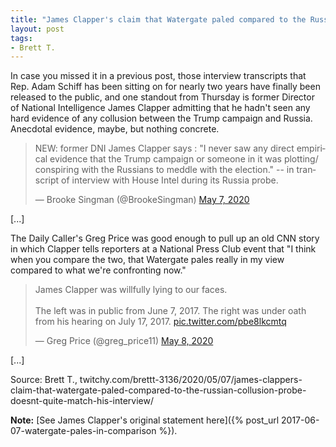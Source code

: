```yaml
---
title: "James Clapper's claim that Watergate paled compared to the Russian collusion probe doesn't quite match his interview"
layout: post
tags:
- Brett T.
---
```


In case you missed it in a previous post, those interview transcripts that Rep. Adam Schiff has been sitting on for nearly two years have finally been released to the public, and one standout from Thursday is former Director of National Intelligence James Clapper admitting that he hadn't seen any hard evidence of any collusion between the Trump campaign and Russia. Anecdotal evidence, maybe, but nothing concrete.

<blockquote class="twitter-tweet"><p lang="en" dir="ltr">NEW: former DNI James Clapper says : &quot;I never saw any direct empirical evidence that the Trump campaign or someone in it was plotting/ conspiring with the Russians to meddle with the election.&quot; -- in transcript of interview with House Intel during its Russia probe.</p>&mdash; Brooke Singman (@BrookeSingman) <a href="https://twitter.com/BrookeSingman/status/1258516364005748737?ref_src=twsrc%5Etfw">May 7, 2020</a></blockquote> <script async src="https://platform.twitter.com/widgets.js" charset="utf-8"></script>

[...]

The Daily Caller's Greg Price was good enough to pull up an old CNN story in which Clapper tells reporters at a National Press Club event that "I think when you compare the two, that Watergate pales really in my view compared to what we're confronting now."

<blockquote class="twitter-tweet"><p lang="en" dir="ltr">James Clapper was willfully lying to our faces.<br /><br />The left was in public from June 7, 2017. The right was under oath from his hearing on July 17, 2017. <a href="https://t.co/pbe8lkcmtq">pic.twitter.com/pbe8lkcmtq</a></p>&mdash; Greg Price (@greg_price11) <a href="https://twitter.com/greg_price11/status/1258552012569899009?ref_src=twsrc%5Etfw">May 8, 2020</a></blockquote> <script async src="https://platform.twitter.com/widgets.js" charset="utf-8"></script>

[...]

Source: Brett T., twitchy.com/brettt-3136/2020/05/07/james-clappers-claim-that-watergate-paled-compared-to-the-russian-collusion-probe-doesnt-quite-match-his-interview/

**Note:** [See James Clapper's original statement here]({% post_url 2017-06-07-watergate-pales-in-comparison %}).
